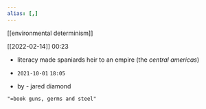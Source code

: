 ```yaml
---
alias: [,]
---
```

[[environmental determinism]]

[[2022-02-14]] 00:23
- literacy made spaniards heir to an empire (the *central americas*)

- `2021-10-01` `18:05`
- by - jared diamond
```query 2022-01-16 13:27
"=book guns, germs and steel"
```

